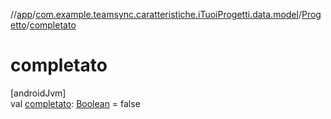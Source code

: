 //[app](../../../index.md)/[com.example.teamsync.caratteristiche.iTuoiProgetti.data.model](../index.md)/[Progetto](index.md)/[completato](completato.md)

# completato

[androidJvm]\
val [completato](completato.md): [Boolean](https://kotlinlang.org/api/latest/jvm/stdlib/kotlin/-boolean/index.html) = false

